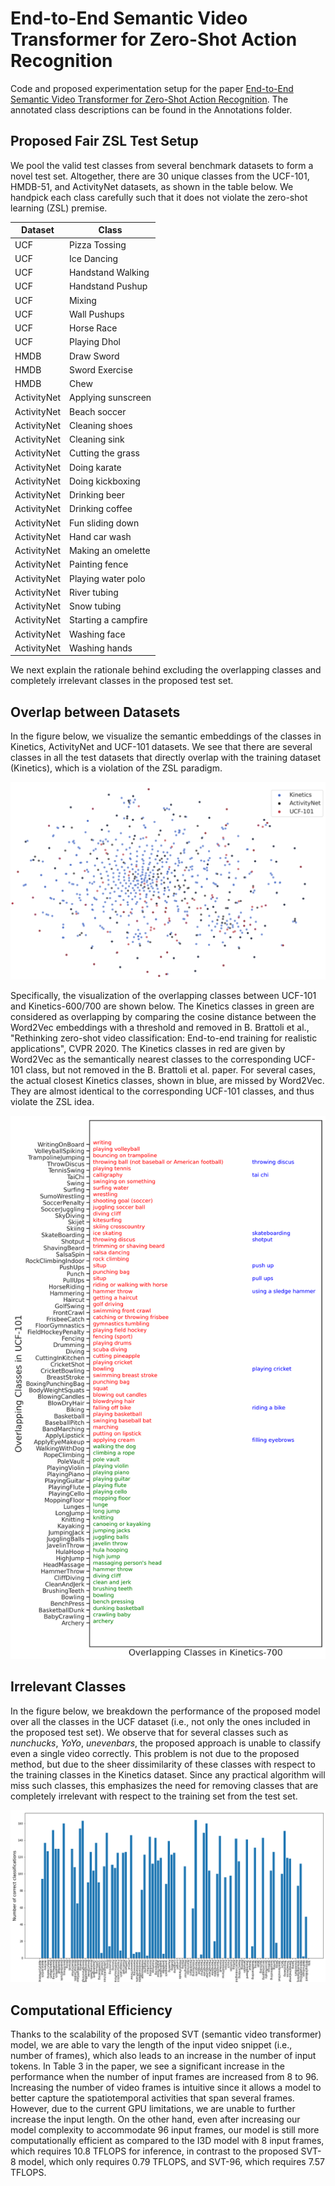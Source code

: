 # End-to-End Semantic Video Transformer for Zero-Shot Action Recognition

Code and proposed experimentation setup for the paper [End-to-End Semantic Video Transformer for Zero-Shot Action Recognition](https://arxiv.org/abs/2203.05156). The annotated class descriptions can be found in the Annotations folder. 

## Proposed Fair ZSL Test Setup

We pool the valid test classes from several benchmark datasets to form a novel test set. Altogether, there are 30 unique classes from the UCF-101, HMDB-51, and ActivityNet datasets, as shown in the table below. We handpick each class carefully such that it does not violate the zero-shot learning (ZSL) premise.

Dataset | Class
--- | ---
UCF              | Pizza Tossing       
UCF              | Ice Dancing         
UCF              | Handstand Walking   
UCF              | Handstand Pushup    
UCF              | Mixing              
UCF              | Wall Pushups        
UCF              | Horse Race          
UCF              | Playing Dhol        
HMDB             | Draw Sword          
HMDB             | Sword Exercise      
HMDB             | Chew                
ActivityNet      | Applying sunscreen  
ActivityNet      | Beach soccer        
ActivityNet      | Cleaning shoes      
ActivityNet      | Cleaning sink       
ActivityNet      | Cutting the grass   
ActivityNet      | Doing karate        
ActivityNet      | Doing kickboxing    
ActivityNet      | Drinking beer       
ActivityNet      | Drinking coffee     
ActivityNet      | Fun sliding down    
ActivityNet      | Hand car wash       
ActivityNet      | Making an omelette  
ActivityNet      | Painting fence      
ActivityNet      | Playing water polo  
ActivityNet      | River tubing        
ActivityNet      | Snow tubing         
ActivityNet      | Starting a campfire 
ActivityNet      | Washing face        
ActivityNet      | Washing hands  

We next explain the rationale behind excluding the overlapping classes and completely irrelevant classes in the proposed test set. 

## Overlap between Datasets

In the figure below, we visualize the semantic embeddings of the classes in Kinetics, ActivityNet and UCF-101 datasets. We see that there are several classes in all the test datasets that directly overlap with the training dataset (Kinetics), which is a violation of the ZSL paradigm. 

![overlap](https://github.com/Secure-and-Intelligent-Systems-Lab/SemanticVideoTransformer/blob/main/tsne.png?raw=true)

Specifically, the visualization of the overlapping classes between UCF-101 and Kinetics-600/700 are shown below. The Kinetics classes in green are considered as overlapping by comparing the cosine distance between the Word2Vec embeddings with a threshold and removed in B. Brattoli et al., "Rethinking zero-shot video classification: End-to-end training for realistic applications", CVPR 2020. The Kinetics classes in red are given by Word2Vec as the semantically nearest classes to the corresponding UCF-101 class, but not removed in the B. Brattoli et al. paper. For several cases, the actual closest Kinetics classes, shown in blue, are missed by Word2Vec. They are almost identical to the corresponding UCF-101 classes, and thus violate the ZSL idea.

![overlap](https://github.com/Secure-and-Intelligent-Systems-Lab/SemanticVideoTransformer/blob/main/Overlaps.png?raw=false)

## Irrelevant Classes

In the figure below, we breakdown the performance of the proposed model over all the classes in the UCF dataset (i.e., not only the ones included in the proposed test set). We observe that for several classes such as *nunchucks*, *YoYo*, *unevenbars*, the proposed approach is unable to classify even a single video correctly. This problem is not due to the proposed method, but due to the sheer dissimilarity of these classes with respect to the training classes in the Kinetics dataset. Since any practical algorithm will miss such classes, this emphasizes the need for removing classes that are completely irrelevant with respect to the training set from the test set.

![overlap](https://github.com/Secure-and-Intelligent-Systems-Lab/SemanticVideoTransformer/blob/main/bar.png?raw=true)

## Computational Efficiency 

Thanks to the scalability of the proposed SVT (semantic video transformer) model, we are able to vary the length of the input video snippet (i.e., number of frames), which also leads to an increase in the number of input tokens. In Table 3 in the paper, we see a significant increase in the performance when the number of input frames are increased from 8 to 96. Increasing the number of video frames is intuitive since it allows a model to better capture the spatiotemporal activities that span several frames. However, due to the current GPU limitations, we are unable to further increase the input length. On the other hand, even after increasing our model complexity to accommodate 96 input frames, our model is still more computationally efficient as compared to the I3D model with 8 input frames, which requires 10.8 TFLOPS for inference, in contrast to the proposed SVT-8 model, which only requires 0.79 TFLOPS, and SVT-96, which requires 7.57 TFLOPS.  
